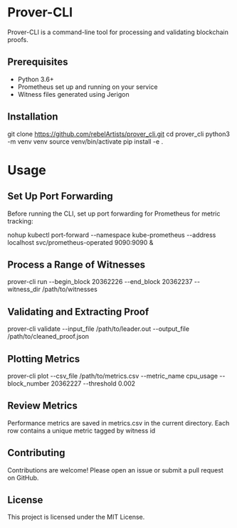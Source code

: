 # Prover-CLI

Prover-CLI is a command-line tool for processing and validating blockchain proofs.


## Prerequisites

- Python 3.6+
- Prometheus set up and running on your service
- Witness files generated using Jerigon


## Installation

git clone https://github.com/rebelArtists/prover_cli.git
cd prover_cli
python3 -m venv venv
source venv/bin/activate
pip install -e .


# Usage

## Set Up Port Forwarding
Before running the CLI, set up port forwarding for Prometheus for metric tracking:

nohup kubectl port-forward --namespace kube-prometheus --address localhost svc/prometheus-operated 9090:9090 &


## Process a Range of Witnesses

prover-cli run --begin_block 20362226 --end_block 20362237 --witness_dir /path/to/witnesses


## Validating and Extracting Proof

prover-cli validate --input_file /path/to/leader.out --output_file /path/to/cleaned_proof.json


## Plotting Metrics

prover-cli plot --csv_file /path/to/metrics.csv --metric_name cpu_usage --block_number 20362227 --threshold 0.002


## Review Metrics
Performance metrics are saved in metrics.csv in the current directory. Each row contains a unique metric
tagged by witness id


## Contributing
Contributions are welcome! Please open an issue or submit a pull request on GitHub.


## License
This project is licensed under the MIT License.

